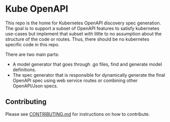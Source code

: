 # Kube OpenAPI

This repo is the home for Kubernetes OpenAPI discovery spec generation. The goal
is to support a subset of OpenAPI features to satisfy kubernetes use-cases but
implement that subset with little to no assumption about the structure of the
code or routes. Thus, there should be no kubernetes specific code in this repo.


There are two main parts:
 - A model generator that goes through .go files, find and generate model
definitions.
 - The spec generator that is responsible for dynamically generate
the final OpenAPI spec using web service routes or combining other
OpenAPI/Json specs.

## Contributing

Please see [CONTRIBUTING.md](CONTRIBUTING.md) for instructions on how to contribute.
